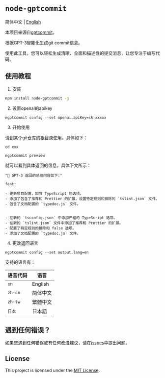 # `node-gptcommit`

 简体中文 | [English](./README.en.md)

本项目来源自[gptcommit](https://github.com/zurawiki/gptcommit)。

根据GPT-3智能化生成git commit信息。

使用此工具，您可以轻松生成清晰、全面和描述性的提交消息，让您专注于编写代码。


## 使用教程

1. 安装
```sh
npm install node-gptcommit -g
```

2. 设置openai的apikey

```
ngptcommit config --set openai.apiKey=sk-xxxxx
```

3. 开始使用

请到某个git仓库的根目录使用，具体如下：

```
cd xxx

ngptcommit preview

```

就可以看到具体返回的信息，具体下文所示：

```
"🤖 GPT-3 返回的总结内容如下:"

feat: 

- 更新项目配置，加强 TypeScript 的选项。
- 添加了包含了推荐和 Prettier 的扩展，设置特定规则和排除的 `tslint.json` 文件。
- 包含了文档配置的 `typedoc.js` 文件。


- 在新的 `tsconfig.json` 中添加严格的 TypeScript 选项。
- 在新的 `tslint.json` 文件中添加了推荐和 Prettier 的扩展。
- 配置了特定规则的排除和 false 选项。
- 添加了文档配置的 `typedoc.js` 文件。

```

4. 更改返回语言

```
ngptcommit config --set output.lang=en
```

支持的语言有：

|语言代码|语言|
|-|-|
|`en`|English|
|`zh-cn`|简体中文|
|`zh-tw`|繁體中文|
|`日本`|日本語|

## 遇到任何错误？

如果您遇到任何错误或有任何改进建议，请在[issues](https://github.com/qiubohong/node-gptcommit/issues)中提出问题。

## License

This project is licensed under the [MIT License](./LICENSE).
